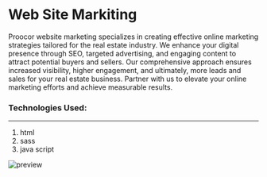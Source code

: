# Web Site Markiting

Proocor website marketing specializes in creating effective online marketing strategies tailored for the real estate industry. We enhance your digital presence through SEO, targeted advertising, and engaging content to attract potential buyers and sellers. Our comprehensive approach ensures increased visibility, higher engagement, and ultimately, more leads and sales for your real estate business. Partner with us to elevate your online marketing efforts and achieve measurable results.


### Technologies Used:

---

1. html
2. sass
3. java script



![preview](https://res.cloudinary.com/dsj56djsq/image/upload/v1716039989/Images%20of%20my%20Projects/Ui/web_site_markiting_nirdsj.png)
